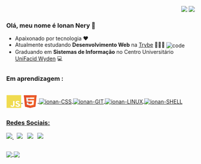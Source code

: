 <p align="right">
<img src="https://komarev.com/ghpvc/?username=ionannery&style=plastic&label=Views"><img>
<img src="https://badges.pufler.dev/visits/ionannery/ionannery?color=black&logo=github" />
</p>

### Olá, meu nome é Ionan Nery 👋

- Apaixonado por tecnologia ❤️
- Atualmente estudando **Desenvolvimento Web** na [Trybe](https://www.betrybe.com/) 👨🏻‍💻 <img width="18" align="center" alt="code" src="https://icongr.am/octicons/code.svg?size=25&color=ffffff">
- Graduando em **Sistemas de Informação** no Centro Universitário [UniFacid Wyden](https://www.wyden.com.br/unifacid) 💻

##

### Em aprendizagem :
<div style="display: inline_block"><br>
  <a href="https://github.com/ionannery">
    <img align="center" alt="ionan-JS" height="35" width="40" src="https://raw.githubusercontent.com/devicons/devicon/master/icons/javascript/javascript-plain.svg">
    <img align="center" alt="ionan-HTML" height="35" width="40"  src="https://raw.githubusercontent.com/devicons/devicon/master/icons/html5/html5-original.svg">
    <img align="center" alt="ionan-CSS" height="35" width="40"  src="https://cdn.jsdelivr.net/gh/devicons/devicon/icons/css3/css3-original.svg">
    <img align="center" alt="ionan-GIT" height="35" widht="40" src="https://icongr.am/devicon/git-original.svg?size=128&color=currentColor"/>
    <img align="center" alt="ionan-LINUX" height="35" width="40" src="https://icongr.am/devicon/linux-original.svg?size=128&color=000000">
    <img align="center" alt="ionan-SHELL" height="35" width="40" src="https://cdn.jsdelivr.net/gh/devicons/devicon/icons/bash/bash-plain.svg">
</div>

## 

### Redes Sociais:

<div>
  <a href = "mailto:ionan16@hotmail.com"><img src="https://img.shields.io/badge/ProtonMail-8B89CC?style=for-the-badge&logo=protonmail&logoColor=white" target="_blank"> </a>  &nbsp;
  <a href = "https://www.facebook.com/ionan.nery.1/"><img src="https://img.shields.io/badge/Facebook-1877F2?style=for-the-badge&logo=facebook&logoColor=white" target="_blank"></a> &nbsp;
  <a href = "https://www.instagram.com/ionannery/"><img src="https://img.shields.io/badge/Instagram-E4405F?style=for-the-badge&logo=instagram&logoColor=white" target="_blank"></a> &nbsp;
  <a href = "https://www.linkedin.com/in/ionannery/"><img src="https://img.shields.io/badge/LinkedIn-0077B5?style=for-the-badge&logo=linkedin&logoColor=white" target="_blank">
</div>
  
  ##

<a href="https://github.com/ionannery">
  <img align="center" src="https://github-readme-stats.vercel.app/api?username=ionannery&show_icons=true&theme=dark" height="160em"/>
</a>
<a href="https://github.com/anuraghazra/convoychat">
  <img align="center" src="https://github-readme-stats.vercel.app/api/top-langs/?username=ionannery&layout=compact&theme=dark" height="170em"/>
</a>

